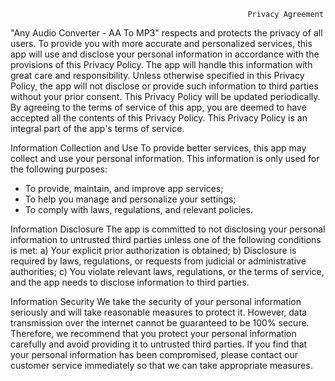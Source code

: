                                                          Privacy Agreement

"Any Audio Converter - AA To MP3" respects and protects the privacy of all users. To provide you with more accurate and personalized services, this app will use and disclose your personal information in accordance with the provisions of this Privacy Policy. The app will handle this information with great care and responsibility. Unless otherwise specified in this Privacy Policy, the app will not disclose or provide such information to third parties without your prior consent. This Privacy Policy will be updated periodically. By agreeing to the terms of service of this app, you are deemed to have accepted all the contents of this Privacy Policy. This Privacy Policy is an integral part of the app's terms of service.

Information Collection and Use
To provide better services, this app may collect and use your personal information. This information is only used for the following purposes:
- To provide, maintain, and improve app services;
- To help you manage and personalize your settings;
- To comply with laws, regulations, and relevant policies.

Information Disclosure
The app is committed to not disclosing your personal information to untrusted third parties unless one of the following conditions is met:
a) Your explicit prior authorization is obtained;
b) Disclosure is required by laws, regulations, or requests from judicial or administrative authorities;
c) You violate relevant laws, regulations, or the terms of service, and the app needs to disclose information to third parties.

Information Security
We take the security of your personal information seriously and will take reasonable measures to protect it. However, data transmission over the internet cannot be guaranteed to be 100% secure. Therefore, we recommend that you protect your personal information carefully and avoid providing it to untrusted third parties. If you find that your personal information has been compromised, please contact our customer service immediately so that we can take appropriate measures.
